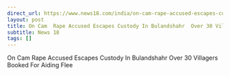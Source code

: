 ```yaml
---
direct_url: https://www.news18.com/india/on-cam-rape-accused-escapes-custody-in-bulandshahr-over-30-villagers-booked-for-aiding-flee-9561586.html
layout: post
title: On Cam  Rape Accused Escapes Custody In Bulandshahr  Over 30 Villagers Booked For Aiding Flee
subtitle: News 18
tags: []
---
```


On Cam  Rape Accused Escapes Custody In Bulandshahr  Over 30 Villagers Booked For Aiding Flee
